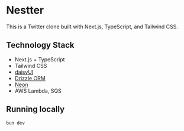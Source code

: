 # Nestter
This is a Twitter clone built with Next.js, TypeScript, and Tailwind CSS.

## Technology Stack
- Next.js + TypeScript
- Tailwind CSS
- [daisyUI](https://daisyui.com/)
- [Drizzle ORM](https://orm.drizzle.team/)
- [Neon](https://neon.tech)
- AWS Lambda, SQS

## Running locally

```bash
bun dev
```
